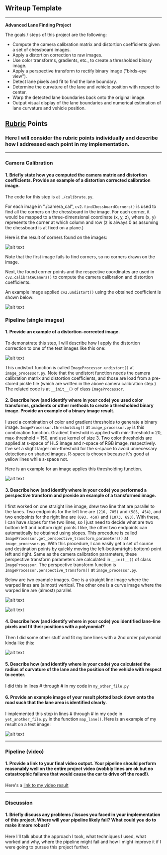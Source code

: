 ## Writeup Template
---

**Advanced Lane Finding Project**

The goals / steps of this project are the following:

* Compute the camera calibration matrix and distortion coefficients given a set of chessboard images.
* Apply a distortion correction to raw images.
* Use color transforms, gradients, etc., to create a thresholded binary image.
* Apply a perspective transform to rectify binary image ("birds-eye view").
* Detect lane pixels and fit to find the lane boundary.
* Determine the curvature of the lane and vehicle position with respect to center.
* Warp the detected lane boundaries back onto the original image.
* Output visual display of the lane boundaries and numerical estimation of lane curvature and vehicle position.

[//]: # (Image References)

[image1]: ./output_images/corners.png "Finding Corners"
[image2]: ./output_images/chessboard_undistort.png "Chessboard Undistorted"
[image3]: ./output_images/undistorted.png "Undistort Example"
[image4]: ./output_images/thresholding.png "Thresholding Example"
[image5]: ./output_images/warp_straight.png "Warp Example - Straight Lines"
[image6]: ./output_images/warp_curve.png "Warp Example - Curve lines"
[image7]: ./examples/color_fit_lines.jpg "Fit Visual"
[image8]: ./examples/example_output.jpg "Output"
[video1]: ./project_video.mp4 "Video"

## [Rubric](https://review.udacity.com/#!/rubrics/571/view) Points

### Here I will consider the rubric points individually and describe how I addressed each point in my implementation.  

---

### Camera Calibration

#### 1. Briefly state how you computed the camera matrix and distortion coefficients. Provide an example of a distortion corrected calibration image.

The code for this step is at `./calibrate.py`.

For each image in "./camera_cal", `cv2.findChessboardCorners()` is used to find all the corners on the chessboard in the image. For each corner, it would be mapped to a three-dimensional coordinate (x, y, z), where (x, y) represents the corner at which column and row (z is always 0 as assuming the chessboard is at fixed on a plane.)

Here is the result of corners found on the images:

![alt text][image1]

Note that the first image fails to find corners, so no corners drawn on the image.

Next, the found corner points and the respective coordinates are used in `cv2.calibrateCamera()` to compute the camera calibration and distortion coefficients.

An example image applied `cv2.undistort()` using the obtained coefficient is shown below:

![alt text][image2]

### Pipeline (single images)

#### 1. Provide an example of a distortion-corrected image.

To demonstrate this step, I will describe how I apply the distortion correction to one of the test images like this one:

![alt text][image3]

This undistort function is called `ImageProcessor.undistort()` at `image_processor.py`. Note that the undistort function needs the camera calibration matrix and distortion coefficients, and those are load from a pre-stored pickle file (which are written in the above camera calibration step.) The related code is at `__init__()` of class `ImageProcessor`.

#### 2. Describe how (and identify where in your code) you used color transforms, gradients or other methods to create a thresholded binary image.  Provide an example of a binary image result.

I used a combination of color and gradient thresholds to generate a binary image. `ImageProcessor.thresholding()` at `image_processor.py` is this combination function. Gradient threshold is applied with min-threshold = 20, max-threshold = 150, and use kernel of size 3. Two color thresholds are applied at s-space of HLS image and r-space of RGB image, respectively. I've set a slight larger min-threshold for the s-space to avoid unnecessary detections on shaded images. R-space is chosen because it's good at yellow lines while s-space not.

Here is an example for an image applies this thresholding function.

![alt text][image4]  

#### 3. Describe how (and identify where in your code) you performed a perspective transform and provide an example of a transformed image.

I first worked on one straight line image, drew two line that are parallel to the lanes. Two endpoints for the left line are `(216, 705)` and `(585, 454)`, and two endpoints for the right line are `(693, 450)` and `(1073, 693)`. With these, I can have slopes for the two lines, so I just need to decide what are two bottom left and bottom right points I like, the other two endpoints can automatically be obtained using slopes. This procedure is called `ImageProcessor.get_perspective_transform_parameters()` at `image_processor.py`. With this procedure, I can easily get a set of source and destination points by quickly moving the left-bottom(right-bottom) point left and right. Same as the camera calibration parameters, these perspective transform parameters are calculated in `__init__()` of class `ImageProcessor`. The perspective transform function is `ImageProcessor.perspective_transform()` at `image_processor.py`.

Below are two example images. One is a straight line image where the warped lines are (almost) vertical. The other one is a curve image where the warped line are (almost) parallel. 

![alt text][image5]

![alt text][image6]

#### 4. Describe how (and identify where in your code) you identified lane-line pixels and fit their positions with a polynomial?

Then I did some other stuff and fit my lane lines with a 2nd order polynomial kinda like this:

![alt text][image5]

#### 5. Describe how (and identify where in your code) you calculated the radius of curvature of the lane and the position of the vehicle with respect to center.

I did this in lines # through # in my code in `my_other_file.py`

#### 6. Provide an example image of your result plotted back down onto the road such that the lane area is identified clearly.

I implemented this step in lines # through # in my code in `yet_another_file.py` in the function `map_lane()`.  Here is an example of my result on a test image:

![alt text][image6]

---

### Pipeline (video)

#### 1. Provide a link to your final video output.  Your pipeline should perform reasonably well on the entire project video (wobbly lines are ok but no catastrophic failures that would cause the car to drive off the road!).

Here's a [link to my video result](./project_video.mp4)

---

### Discussion

#### 1. Briefly discuss any problems / issues you faced in your implementation of this project.  Where will your pipeline likely fail?  What could you do to make it more robust?

Here I'll talk about the approach I took, what techniques I used, what worked and why, where the pipeline might fail and how I might improve it if I were going to pursue this project further.  
